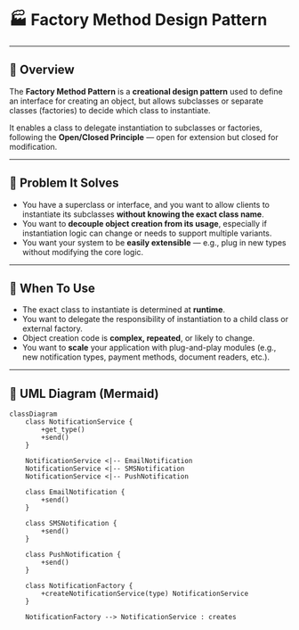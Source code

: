 # 🏭 Factory Method Design Pattern

---

## 📘 Overview

The **Factory Method Pattern** is a **creational design pattern** used to define an interface for creating an object, but allows subclasses or separate classes (factories) to decide which class to instantiate.

It enables a class to delegate instantiation to subclasses or factories, following the **Open/Closed Principle** — open for extension but closed for modification.

---

## 🎯 Problem It Solves

- You have a superclass or interface, and you want to allow clients to instantiate its subclasses **without knowing the exact class name**.
- You want to **decouple object creation from its usage**, especially if instantiation logic can change or needs to support multiple variants.
- You want your system to be **easily extensible** — e.g., plug in new types without modifying the core logic.

---

## 🚀 When To Use

- The exact class to instantiate is determined at **runtime**.
- You want to delegate the responsibility of instantiation to a child class or external factory.
- Object creation code is **complex, repeated**, or likely to change.
- You want to **scale** your application with plug-and-play modules (e.g., new notification types, payment methods, document readers, etc.).

---

## 🧱 UML Diagram (Mermaid)

```mermaid
classDiagram
    class NotificationService {
        +get_type()
        +send()
    }

    NotificationService <|-- EmailNotification
    NotificationService <|-- SMSNotification
    NotificationService <|-- PushNotification

    class EmailNotification {
        +send()
    }

    class SMSNotification {
        +send()
    }

    class PushNotification {
        +send()
    }

    class NotificationFactory {
        +createNotificationService(type) NotificationService
    }

    NotificationFactory --> NotificationService : creates
